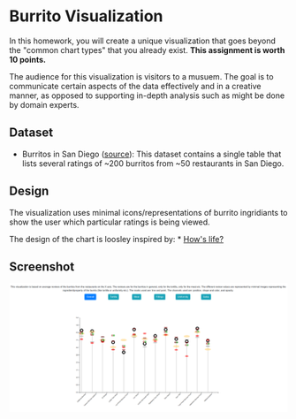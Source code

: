 # Burrito Visualization

In this homework, you will create a unique visualization that goes beyond the "common chart types" that you already exist. **This assignment is worth 10 points.**

The audience for this visualization is visitors to a musuem. The goal is to communicate certain aspects of the data effectively and in a creative manner, as opposed to supporting in-depth analysis such as might be done by domain experts.

## Dataset 

* Burritos in San Diego ([source](https://www.kaggle.com/srcole/burritos-in-san-diego)): This dataset contains a single table that lists several ratings of ~200 burritos from ~50 restaurants in San Diego.

## Design

The visualization uses minimal icons/representations of burrito ingridiants to show the user which particular ratings is being viewed.

The design of the chart is loosley inspired by: 
    * [How's life?](http://www.oecdbetterlifeindex.org/#/31111111111)

## Screenshot

![visualization](screenshots/main.png)
